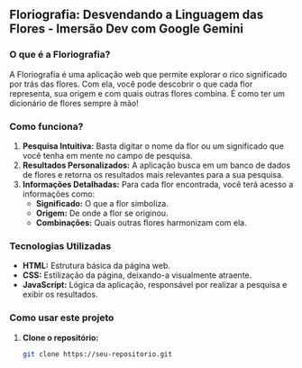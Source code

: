 ## Floriografia: Desvendando a Linguagem das Flores - Imersão Dev com Google Gemini

### O que é a Floriografia?

A Floriografia é uma aplicação web que permite explorar o rico significado por trás das flores. Com ela, você pode descobrir o que cada flor representa, sua origem e com quais outras flores combina. É como ter um dicionário de flores sempre à mão!

### Como funciona?

1. **Pesquisa Intuitiva:** Basta digitar o nome da flor ou um significado que você tenha em mente no campo de pesquisa.
2. **Resultados Personalizados:** A aplicação busca em um banco de dados de flores e retorna os resultados mais relevantes para a sua pesquisa.
3. **Informações Detalhadas:** Para cada flor encontrada, você terá acesso a informações como:
   * **Significado:** O que a flor simboliza.
   * **Origem:** De onde a flor se originou.
   * **Combinações:** Quais outras flores harmonizam com ela.

### Tecnologias Utilizadas

* **HTML:** Estrutura básica da página web.
* **CSS:** Estilização da página, deixando-a visualmente atraente.
* **JavaScript:** Lógica da aplicação, responsável por realizar a pesquisa e exibir os resultados.

### Como usar este projeto

1. **Clone o repositório:**
   ```bash
   git clone https://seu-repositorio.git
